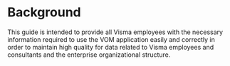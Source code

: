# Background

This guide is intended to provide all Visma employees with the necessary information required to use the VOM application easily and correctly in order to maintain high quality for data related to Visma employees and consultants and the enterprise organizational structure.
<!--stackedit_data:
eyJoaXN0b3J5IjpbMjAwNjU2MDQ3NF19
-->